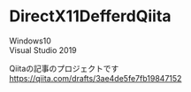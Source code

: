 ﻿# DirectX11DefferdQiita<br>

Windows10<br>
Visual Studio 2019<br>

Qiitaの記事のプロジェクトです<br>
https://qiita.com/drafts/3ae4de5fe7fb19847152
